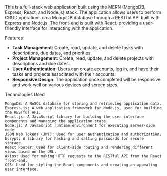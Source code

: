 This is a full-stack web application built using the MERN (MongoDB, Express, React, and Node.js) stack. The application allows users to perform CRUD operations on a MongoDB database through a RESTful API built with Express and Node.js. The front-end is built with React, providing a user-friendly interface for interacting with the application.

Features

- **Task Management**: Create, read, update, and delete tasks with descriptions, due dates, and priorities.
- **Project Management**: Create, read, update, and delete projects with descriptions and due dates.
- **User Authentication**: Users can create accounts, log in, and have their tasks and projects associated with their accounts.
- **Responsive Design**: The application once completed will be responsive and work well on various devices and screen sizes.


Technologies Used

    MongoDB: A NoSQL database for storing and retrieving application data.
    Express.js: A web application framework for Node.js, used for building the RESTful API.
    React.js: A JavaScript library for building the user interface components and managing the application state.
    Node.js: A JavaScript runtime environment for executing server-side code.
    JSON Web Tokens (JWT): Used for user authentication and authorization.
    bcrypt: A library for hashing and salting passwords for secure storage.
    React Router: Used for client-side routing and rendering different views based on the URL.
    Axios: Used for making HTTP requests to the RESTful API from the React front-end.
    CSS: Used for styling the React components and creating an appealing user interface.

